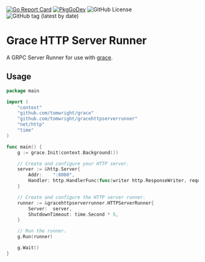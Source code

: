 [![Go Report Card](https://goreportcard.com/badge/github.com/TomWright/gracehttpserverrunner)](https://goreportcard.com/report/github.com/TomWright/gracehttpserverrunner)
[![PkgGoDev](https://pkg.go.dev/badge/github.com/tomwright/gracehttpserverrunner)](https://pkg.go.dev/github.com/tomwright/gracehttpserverrunner)
![GitHub License](https://img.shields.io/github/license/TomWright/gracehttpserverrunner)
![GitHub tag (latest by date)](https://img.shields.io/github/v/tag/TomWright/gracehttpserverrunner?label=latest%20release)

# Grace HTTP Server Runner

A GRPC Server Runner for use with [grace](https://github.com/TomWright/grace).

## Usage

```go
package main

import (
	"context"
	"github.com/tomwright/grace"
	"github.com/tomwright/gracehttpserverrunner"
	"net/http"
	"time"
)

func main() {
	g := grace.Init(context.Background())

	// Create and configure your HTTP server.
	server := &http.Server{
		Addr:    ":8080",
		Handler: http.HandlerFunc(func(writer http.ResponseWriter, request *http.Request) {}),
	}

	// Create and configure the HTTP server runner.
	runner := &gracehttpserverrunner.HTTPServerRunner{
		Server:  server,
		ShutdownTimeout: time.Second * 5,
	}

	// Run the runner.
	g.Run(runner)

	g.Wait()
}
```

